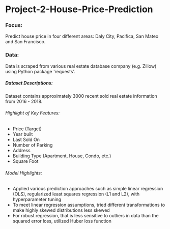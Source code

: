 # Project-2-House-Price-Prediction

### Focus:
Predict house price in four different areas: Daly City, Pacifica, San Mateo and San Francisco.

### Data:

Data is scraped from various real estate database company (e.g. Zillow) using Python package 'requests'.
 
##### Dataset Descriptions: 

Dataset contains approximately 3000 recent sold real estate information from 2016 - 2018. 

###### Highlight of Key Features:
 
* Price (Target)
* Year built
* Last Sold On
* Number of Parking
* Address
* Building Type (Apartment, House, Condo, etc.)
* Square Foot

###### Model Highlights:
* Applied various prediction approaches such as simple linear regression (OLS), regularized least squares regression (L1 and L2), with hyperparameter tuning
* To meet linear regression assumptions, tried different transformations to make highly skewed distributions less skewed
* For robust regression, that is less sensitive to outliers in data than the squared error loss, utilized Huber loss function
